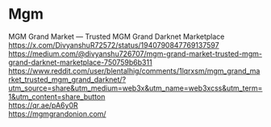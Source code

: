 # Mgm
MGM Grand Market — Trusted MGM Grand Darknet Marketplace
<br>
https://x.com/DivyanshuR72572/status/1940790847769137597
<br>
https://medium.com/@divyanshu726707/mgm-grand-market-trusted-mgm-grand-darknet-marketplace-750759b6b311
<br>
https://www.reddit.com/user/blentalhig/comments/1lqrxsm/mgm_grand_market_trusted_mgm_grand_darknet/?utm_source=share&utm_medium=web3x&utm_name=web3xcss&utm_term=1&utm_content=share_button
<br>
https://qr.ae/pA6y0R
<br>
https://mgmgrandonion.com/
